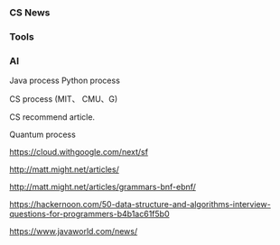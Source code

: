 
### CS News

### Tools

### AI

Java 
process
Python process

CS process (MIT、 CMU、G)

CS recommend article.

Quantum process

https://cloud.withgoogle.com/next/sf

http://matt.might.net/articles/

http://matt.might.net/articles/grammars-bnf-ebnf/

https://hackernoon.com/50-data-structure-and-algorithms-interview-questions-for-programmers-b4b1ac61f5b0


https://www.javaworld.com/news/